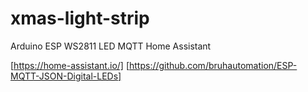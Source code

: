 # xmas-light-strip
Arduino ESP WS2811 LED MQTT Home Assistant

[https://home-assistant.io/]
[https://github.com/bruhautomation/ESP-MQTT-JSON-Digital-LEDs]
